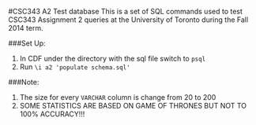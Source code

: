 #CSC343 A2 Test database
This is a set of SQL commands used to test CSC343 Assignment 2 queries at the University of Toronto during the Fall 2014 term.

###Set Up:
1. In CDF under the directory with the sql file switch to ```psql```
2. Run ```\i a2 'populate schema.sql'```

###Note:
1. The size for every ```VARCHAR``` column is change from 20 to 200
2. SOME STATISTICS ARE BASED ON GAME OF THRONES BUT NOT TO 100% ACCURACY!!!
